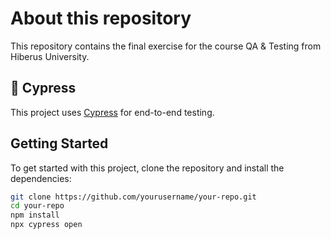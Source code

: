 About this repository
==================
This repository contains the final exercise for the course QA & Testing from Hiberus University.

🌳 Cypress
---

This project uses [Cypress](https://www.cypress.io/) for end-to-end testing.

## Getting Started

To get started with this project, clone the repository and install the dependencies:

```sh
git clone https://github.com/yourusername/your-repo.git
cd your-repo
npm install
npx cypress open

